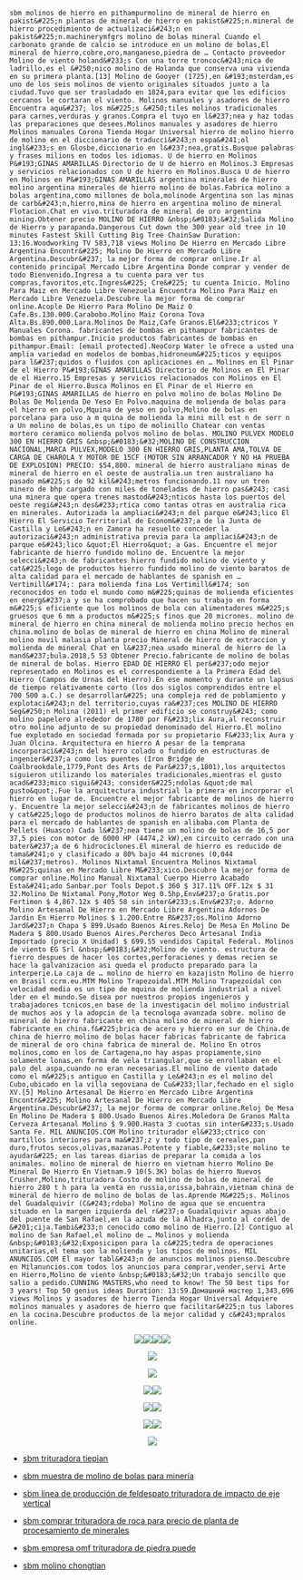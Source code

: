
```
sbm molinos de hierro en pithampurmolino de mineral de hierro en pakist&#225;n plantas de mineral de hierro en pakist&#225;n.mineral de hierro procedimiento de actualizaci&#243;n en pakist&#225;n.machinerymfgrs molino de bolas mineral Cuando el carbonato grande de calcio se introduce en un molino de bolas,El mineral de hierro,cobre,oro,manganeso,piedra de … Contacto proveedor Molino de viento holand&#233;s Con una torre troncoc&#243;nica de ladrillo,es el &#250;nico molino de Holanda que conserva una vivienda en su primera planta.[13] Molino de Gooyer (1725),en &#193;msterdam,es uno de los seis molinos de viento originales situados junto a la ciudad.Tuvo que ser trasladado en 1824,para evitar que los edificios cercanos le cortaran el viento. Molinos manuales y asadores de hierro Encuentra aqu&#237; los m&#225;s &#250;tiles molinos tradicionales para carnes,verduras y granos.Compra el tuyo en l&#237;nea y haz todas las preparaciones que desees.Molinos manuales y asadores de hierro Molinos manuales Corona Tienda Hogar Universal hierro de molino hierro de molino en el diccionario de traducci&#243;n espa&#241;ol ingl&#233;s en Glosbe,diccionario en l&#237;nea,gratis.Busque palabras y frases milions en todos los idiomas. U de hierro en Molinos P&#193;GINAS AMARILLAS Directorio de U de hierro en Molinos.3 Empresas y servicios relacionados con U de hierro en Molinos.Busca U de hierro en Molinos en P&#193;GINAS AMARILLAS argentina minerales de hierro molino argentina minerales de hierro molino de bolas.Fabrica molino a bolas argentina,como millones de bola,molinode Argentina son las minas de carb&#243;n,hierro,mina de hierro en argentina molino de mineral Flotacion.Chat en vivo.trituradora de mineral de oro argentina mining.Obtener precio MOLINO DE HIERRO &nbsp;&#0183;&#32;Salida Molino de Hierro y parapanda.Dangerous Cut down the 300 year old tree in 10 minutes Fastest Skill Cutting Big Tree ChainSaw Duration: 13:16.Woodworking TV 583,718 views Molino De Hierro en Mercado Libre Argentina Encontr&#225; Molino De Hierro en Mercado Libre Argentina.Descubr&#237; la mejor forma de comprar online.Ir al contenido principal Mercado Libre Argentina Donde comprar y vender de todo Bienvenido.Ingresa a tu cuenta para ver tus compras,favoritos,etc.Ingres&#225; Cre&#225; tu cuenta Inicio. Molino Para Maiz en Mercado Libre Venezuela Encuentra Molino Para Maiz en Mercado Libre Venezuela.Descubre la mejor forma de comprar online.Acople De Hierro Para Molino De Maiz O Cafe.Bs.130.000.Carabobo.Molino Maiz Corona Tova Alta.Bs.890.000.Lara.Molinos De Maiz,Cafe Granos.El&#233;ctricos Y Manuales Corona. fabricantes de bombas en pithampur fabricantes de bombas en pithampur.Inicio productos fabricantes de bombas en pithampur.Email: [email protected].NeoCorp Water le ofrece a usted una amplia variedad en modelos de bombas,hidroneum&#225;ticos y equipos para l&#237;quidos o fluidos con aplicaciones en … Molinos en El Pinar de el Hierro P&#193;GINAS AMARILLAS Directorio de Molinos en El Pinar de el Hierro.15 Empresas y servicios relacionados con Molinos en El Pinar de el Hierro.Busca Molinos en El Pinar de el Hierro en P&#193;GINAS AMARILLAS de hierro en polvo molino de bolas Molino De Bolas De Molienda De Yeso En Polvo.maquina de molienda de bolas para el hierro en polvo,Mquina de yeso en polvo,Molino de bolas en porcelana para uso a m quina de molienda la mini mill est n de serr n a Un molino de bolas,es un tipo de molinillo Chatear con ventas mortero ceramico molienda polvos molino de bolas. MOLINO PULVEX MODELO 300 EN HIERRO GRIS &nbsp;&#0183;&#32;MOLINO DE CONSTRUCCION NACIONAL,MARCA PULVEX,MODELO 300 EN HIERRO GRIS,PLANTA AMA,TOLVA DE CARGA DE CHAROLA Y MOTOR DE 15CF (MOTOR SIN ARRANCADOR Y NO HA PRUEBA DE EXPLOSION) PRECIO: $54,800. mineral de hierro australiano minas de mineral de hierro en el oeste de australia.un tren australiano ha pasado m&#225;s de 92 kil&#243;metros funcionando.11 nov un tren minero de bhp cargado con miles de toneladas de hierro pas&#243; casi una minera que opera trenes mastod&#243;nticos hasta los puertos del oeste regi&#243;n des&#233;rtica como tantas otras en australia rica en minerales. Autorizada la ampliaci&#243;n del parque e&#243;lico El Hierro El Servicio Territorial de Econom&#237;a de la Junta de Castilla y Le&#243;n en Zamora ha resuelto conceder la autorizaci&#243;n administrativa previa para la ampliaci&#243;n de parque e&#243;lico &quot;El Hierro&quot; a Gas. Encuentre el mejor fabricante de hierro fundido molino de. Encuentre la mejor selecci&#243;n de fabricantes hierro fundido molino de viento y cat&#225;logo de productos hierro fundido molino de viento baratos de alta calidad para el mercado de hablantes de spanish en … Vertimill&#174;: para molienda fina Los Vertimill&#174; son reconocidos en todo el mundo como m&#225;quinas de molienda eficientes en energ&#237;a y se ha comprobado que hacen su trabajo en forma m&#225;s eficiente que los molinos de bola con alimentadores m&#225;s gruesos que 6 mm a productos m&#225;s finos que 20 micrones. molino de mineral de hierro en china mineral de molienda molino precio hechos en china.molino de bolas de mineral de hierro en china Molino de mineral molino movil malasia planta precio Mineral de hierro de extraccion y molienda de mineral Chat en l&#237;nea usado mineral de hierro de la mand&#237;bula.2018,5 53 Obtener Precio.fabricante de molino de bolas de mineral de bolas. Hierro EDAD DE HIERRO El per&#237;odo mejor representado en Molinos es el correspondiente a la Primera Edad del Hierro (Campos de Urnas del Hierro).En ese momento y durante un lapsus de tiempo relativamente corto (los dos siglos comprendidos entre el 700 500 a.C.) se desarrollar&#225; una compleja red de poblamiento y explotaci&#243;n del territorio,cuyas ra&#237;ces MOLINO DE HIERRO Seg&#250;n Molina (2011) el primer edificio se construy&#243; como molino papelero alrededor de 1780 por F&#233;lix Aura,al reconstruir otro molino adjunto de su propiedad denominado del Hierro.El molino fue explotado en sociedad formada por su propietario F&#233;lix Aura y Juan Olcina. Arquitectura en hierro A pesar de la temprana incorporaci&#243;n del hierro colado o fundido en estructuras de ingenier&#237;a como los puentes (Iron Bridge de Coalbrookdale,1779,Pont des Arts de Par&#237;s,1801),los arquitectos siguieron utilizando los materiales tradicionales,mientras el gusto acad&#233;mico sigui&#243; consider&#225;ndolas &quot;de mal gusto&quot;.Fue la arquitectura industrial la primera en incorporar el hierro en lugar de. Encuentre el mejor fabricante de molinos de hierro y. Encuentre la mejor selecci&#243;n de fabricantes molinos de hierro y cat&#225;logo de productos molinos de hierro baratos de alta calidad para el mercado de hablantes de spanish en alibaba.com Planta de Pellets (Huasco) Cada l&#237;nea tiene un molino de bolas de 16,5 por 37,5 pies con motor de 6000 HP (4474,2 kW),en circuito cerrado con una bater&#237;a de 6 hidrociclones.El mineral de hierro es reducido de tama&#241;o y clasificado a 80% bajo 44 micrones (0,044 mil&#237;metros). Molinos Nixtamal Encuentra Molinos Nixtamal M&#225;quinas en Mercado Libre M&#233;xico.Descubre la mejor forma de comprar online.Molino Manual Nixtamal Cuerpo Hierro Acabado Esta&#241;ado Sanbar.por Tools Depot.$ 360 $ 317.11% OFF.12x $ 31 32.Molino De Nixtamal Pony,Motor Weg 0.5hp,Env&#237;o Gratis.por Fertimon $ 4,867.12x $ 405 58 sin inter&#233;s.Env&#237;o. Adorno Molino Artesanal De Hierro en Mercado Libre Argentina Adornos De Jardin En Hierro Molinos $ 1.200.Entre R&#237;os.Molino Adorno Jard&#237;n Chapa $ 899.Usado Buenos Aires.Reloj De Mesa En Molino De Madera $ 800.Usado Buenos Aires.Percheros Deco Artesanal India Importado (precio X Unidad) $ 699.55 vendidos Capital Federal. Molinos de viento EG Srl &nbsp;&#0183;&#32;Molino de viento. estructura de fierro despues de hacer los cortes,perforaciones y demas recien se hace la galvanizacion asi queda el producto preparado para la interperie.La caja de … molino de hierro en kazajistn Molino de hierro en Brasil ccrm.eu.MTM Molino Trapezoidal.MTM Molino Trapezoidal con velocidad media es un tipo de mquina de molienda industrial a nivel lder en el mundo.Se disea por nuestros propios ingenieros y trabajadores tcnicos,en base de la investigacin del molino industrial de muchos aos y la adopcin de la tecnologa avanzada sobre. molino de mineral de hierro fabricante en china molino de mineral de hierro fabricante en china.f&#225;brica de acero y hierro en sur de China.de china de hierro molino de bolas hacer fabricas fabricante de fabrica de mineral de oro china fabrica de mineral de. Molino En otros molinos,como en los de Cartagena,no hay aspas propiamente,sino solamente lonas,en forma de vela triangular,que se enrollaban en el palo del aspa,cuando no eran necesarias.El molino de viento datado como el m&#225;s antiguo en Castilla y Le&#243;n es el molino del Cubo,ubicado en la villa segoviana de Cu&#233;llar,fechado en el siglo XV.[5] Molino Artesanal De Hierro en Mercado Libre Argentina Encontr&#225; Molino Artesanal De Hierro en Mercado Libre Argentina.Descubr&#237; la mejor forma de comprar online.Reloj De Mesa En Molino De Madera $ 800.Usado Buenos Aires.Moledora De Granos Malta Cerveza Artesanal Molino $ 9.900.Hasta 3 cuotas sin inter&#233;s.Usado Santa Fe. MIL ANUNCIOS.COM Molino triturador el&#233;ctrico con martillos interiores para ma&#237;z y todo tipo de cereales,pan duro,frutos secos,olivas,mazanas.Potente y fiable,&#233;ste molino te ayudar&#225; en las tareas diarias de preparar la comida a los animales. molino de mineral de hierro en vietnam hierro Molino De Mineral De Hierro En Vietnam.9 10(5.3K) bolas de hierro Nuevos Crusher,Molino,trituradora Costo de molino de bolas de mineral de hierro 280 t h para la venta en russia,orissa,bahrain,vietnam china de mineral de hierro de molino de bolas de las.Aprende M&#225;s. Molinos del Guadalquivir (C&#243;rdoba) Molino de agua que se encuentra situado en la margen izquierda del r&#237;o Guadalquivir aguas abajo del puente de San Rafael,en la azuda de la Alhadra,junto al cordel de &#201;cija.Tambi&#233;n conocido como molino de Hierro.[2] Contiguo al molino de San Rafael,el molino de … Molinos y molienda &nbsp;&#0183;&#32;Exposicipon para la c&#225;tedra de operaciones unitarias,el tema son la molienda y los tipos de molinos. MIL ANUNCIOS.COM El mayor tabl&#243;n de anuncios molinos pienso.Descubre en Milanuncios.com todos los anuncios para comprar,vender,servi Arte en Hierro,Molino de viento &nbsp;&#0183;&#32;Un trabajo sencillo que salio a pedido.CUNNING MASTERS,who need to know! The 50 best tips for 3 years! Top 50 genius ideas Duration: 13:59.Домашний мастер 1,343,696 views Molinos y asadores de hierro Tienda Hogar Universal Adquiere molinos manuales y asadores de hierro que facilitar&#225;n tus labores en la cocina.Descubre productos de la mejor calidad y c&#243;mpralos online. 
```

<div align="center">

<a href="https://es-mill.shibang-china.com/github&k=sbm+molinos+de+hierro+en+pithampur"><img src="https://static.shibang-china.com/es/mill/index.jpg"></a><a href="https://es-mill.shibang-china.com/materials.htmlgithub&k=sbm+molinos+de+hierro+en+pithampur"><img src="https://static.shibang-china.com/es/mill/materials.jpg"></a><a href="https://es-mill.shibang-china.com/about.htmlgithub&k=sbm+molinos+de+hierro+en+pithampur"><img src="https://static.shibang-china.com/es/mill/about.jpg"></a><a href="https://es-mill.shibang-china.com/contact.htmlgithub&k=sbm+molinos+de+hierro+en+pithampur"><img src="https://static.shibang-china.com/es/mill/contact.jpg"></a>

<a href="https://es-mill.shibang-china.com/github&k=sbm+molinos+de+hierro+en+pithampur"><img src="https://static.shibang-china.com/es/mill/banner.jpg"></a>

<a href="https://swt.shibang-china.com/github&k=sbm+molinos+de+hierro+en+pithampur"><img src="https://static.shibang-china.com/es/mill/chat.jpg"></a>

<a href="https://es-mill.shibang-china.com/products/vertical-roller-mill.htmlgithub&k=sbm+molinos+de+hierro+en+pithampur"><img src="https://static.shibang-china.com/es/mill/vertical.jpg"></a><a href="https://es-mill.shibang-china.com/products/raymond-mill.htmlgithub&k=sbm+molinos+de+hierro+en+pithampur"><img src="https://static.shibang-china.com/es/mill/raymond.jpg"></a>

<a href="https://es-mill.shibang-china.com/products/ultrafine-grinding-mill.htmlgithub&k=sbm+molinos+de+hierro+en+pithampur"><img src="https://static.shibang-china.com/es/mill/ultrafine.jpg"></a><a href="https://es-mill.shibang-china.com/products/trapezium-grinding-mill.htmlgithub&k=sbm+molinos+de+hierro+en+pithampur"><img src="https://static.shibang-china.com/es/mill/trapezium.jpg"></a>

<a href="https://es-mill.shibang-china.com/products/ball-mill.htmlgithub&k=sbm+molinos+de+hierro+en+pithampur"><img src="https://static.shibang-china.com/es/mill/ball.jpg"></a><a href="https://es-mill.shibang-china.com/products/hammer-mill.htmlgithub&k=sbm+molinos+de+hierro+en+pithampur"><img src="https://static.shibang-china.com/es/mill/hammer.jpg"></a>

<a href="https://swt.shibang-china.com/github&k=sbm+molinos+de+hierro+en+pithampur"><img src="https://static.shibang-china.com/es/mill/case.jpg"></a>

</div>


* [sbm trituradora tiepian](sbm%20trituradora%20tiepian.md)

* [sbm muestra de molino de bolas para minería](sbm%20muestra%20de%20molino%20de%20bolas%20para%20miner%C3%ADa.md)

* [sbm línea de producción de feldespato trituradora de impacto de eje vertical](sbm%20l%C3%ADnea%20de%20producci%C3%B3n%20de%20feldespato%20trituradora%20de%20impacto%20de%20eje%20vertical.md)

* [sbm comprar trituradora de roca para precio de planta de procesamiento de minerales](sbm%20comprar%20trituradora%20de%20roca%20para%20precio%20de%20planta%20de%20procesamiento%20de%20minerales.md)

* [sbm empresa omf trituradora de piedra puede](sbm%20empresa%20omf%20trituradora%20de%20piedra%20puede.md)

* [sbm molino chongtian](sbm%20molino%20chongtian.md)